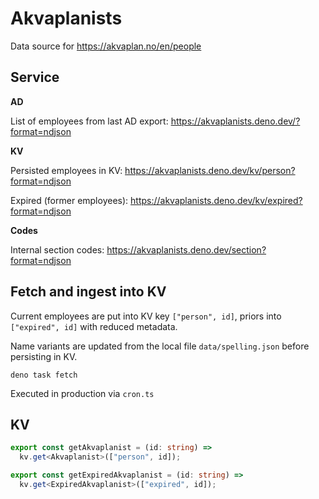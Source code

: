 # Akvaplanists

Data source for https://akvaplan.no/en/people

## Service

**AD**

List of employees from last AD export:
https://akvaplanists.deno.dev/?format=ndjson

**KV**

Persisted employees in KV: https://akvaplanists.deno.dev/kv/person?format=ndjson

Expired (former employees):
https://akvaplanists.deno.dev/kv/expired?format=ndjson

**Codes**

Internal section codes: https://akvaplanists.deno.dev/section?format=ndjson

## Fetch and ingest into KV

Current employees are put into KV key `["person", id]`, priors into
`["expired", id]` with reduced metadata.

Name variants are updated from the local file `data/spelling.json` before
persisting in KV.

```
deno task fetch
```

Executed in production via `cron.ts`

## KV

```ts
export const getAkvaplanist = (id: string) =>
  kv.get<Akvaplanist>(["person", id]);

export const getExpiredAkvaplanist = (id: string) =>
  kv.get<ExpiredAkvaplanist>(["expired", id]);
```
